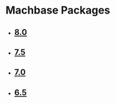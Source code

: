 # Machbase Packages

- ## [8.0](./8.0/README.md)
- ## [7.5](./7.5/README.md)
- ## [7.0](./7.0/README.md)
- ## [6.5](./6.5/README.md)




